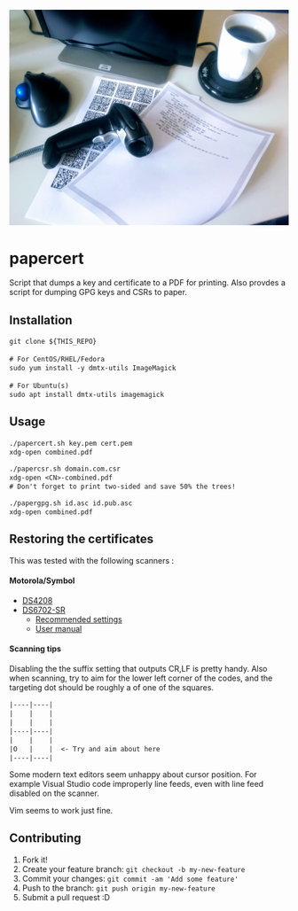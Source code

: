 ![cert-n-coffee](.eyecandy/cert-n-coffee.jpg)

# papercert

Script that dumps a key and certificate to a PDF for printing. Also provdes a
script for dumping GPG keys and CSRs to paper.

## Installation

```shell
git clone ${THIS_REPO}

# For CentOS/RHEL/Fedora
sudo yum install -y dmtx-utils ImageMagick

# For Ubuntu(s)
sudo apt install dmtx-utils imagemagick
```

## Usage

```shell
./papercert.sh key.pem cert.pem
xdg-open combined.pdf
```

```shell
./papercsr.sh domain.com.csr
xdg-open <CN>-combined.pdf
# Don't forget to print two-sided and save 50% the trees!
```

```shell
./papergpg.sh id.asc id.pub.asc
xdg-open combined.pdf
```

## Restoring the certificates

This was tested with the following scanners :

#### Motorola/Symbol
- [DS4208](https://www.zebra.com/gb/en/products/scanners/general-purpose-scanners/handheld/ds4208.html)
- [DS6702-SR](https://www.zebra.com/us/en/products/scanners/general-purpose-scanners/handheld/ds6700.html)
  - [Recommended settings](scanner_settings/README.md)
  - [User manual](https://www.zebra.com/content/dam/zebra_new_ia/en-us/manuals/barcode-scanners/ds6707-digital-imager-scanner-product-reference-guide-en-us.pdf)

#### Scanning tips

Disabling the the suffix setting that outputs CR,LF is pretty handy. Also when
scanning, try to aim for the lower left corner of the codes, and the targeting
dot should be roughly a of one of the squares.

```plaintext
|----|----|
|    |    |
|    |    |
|----|----|
|    |    |
|O   |    |  <- Try and aim about here
|----|----|
```

Some modern text editors seem unhappy about cursor position. For example Visual
Studio code improperly line feeds, even with line feed disabled on the scanner.

Vim seems to work just fine.

## Contributing

1. Fork it!
2. Create your feature branch: `git checkout -b my-new-feature`
3. Commit your changes: `git commit -am 'Add some feature'`
4. Push to the branch: `git push origin my-new-feature`
5. Submit a pull request :D
